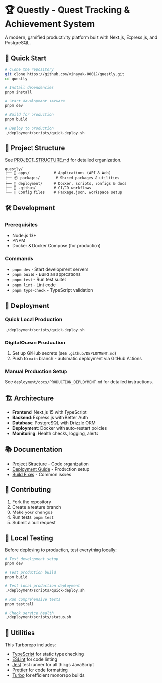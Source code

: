 # 🏆 Questly - Quest Tracking & Achievement System

A modern, gamified productivity platform built with Next.js, Express.js, and PostgreSQL.

## 🚀 Quick Start

```bash
# Clone the repository
git clone https://github.com/vinayak-00017/questly.git
cd questly

# Install dependencies
pnpm install

# Start development servers
pnpm dev

# Build for production
pnpm build

# Deploy to production
./deployment/scripts/quick-deploy.sh
```

## 📁 Project Structure

See [PROJECT_STRUCTURE.md](./PROJECT_STRUCTURE.md) for detailed organization.

```
questly/
├── 📱 apps/           # Applications (API & Web)
├── 📦 packages/       # Shared packages & utilities
├── 🚀 deployment/     # Docker, scripts, configs & docs
├── 🔧 .github/        # CI/CD workflows
└── 📄 Config files    # Package.json, workspace setup
```

## 🛠️ Development

### Prerequisites

- Node.js 18+
- PNPM
- Docker & Docker Compose (for production)

### Commands

- `pnpm dev` - Start development servers
- `pnpm build` - Build all applications
- `pnpm test` - Run test suites
- `pnpm lint` - Lint code
- `pnpm type-check` - TypeScript validation

## 🚀 Deployment

### Quick Local Production

```bash
./deployment/scripts/quick-deploy.sh
```

### DigitalOcean Production

1. Set up GitHub secrets (see `.github/DEPLOYMENT.md`)
2. Push to `main` branch - automatic deployment via GitHub Actions

### Manual Production Setup

See `deployment/docs/PRODUCTION_DEPLOYMENT.md` for detailed instructions.

## 🏗️ Architecture

- **Frontend**: Next.js 15 with TypeScript
- **Backend**: Express.js with Better Auth
- **Database**: PostgreSQL with Drizzle ORM
- **Deployment**: Docker with auto-restart policies
- **Monitoring**: Health checks, logging, alerts

## 📚 Documentation

- [Project Structure](./PROJECT_STRUCTURE.md) - Code organization
- [Deployment Guide](./deployment/docs/DEPLOYMENT.md) - Production setup
- [Build Fixes](./deployment/docs/BUILD-FIXES-SUMMARY.md) - Common issues

## 🤝 Contributing

1. Fork the repository
2. Create a feature branch
3. Make your changes
4. Run tests: `pnpm test`
5. Submit a pull request

## 🧪 Local Testing

Before deploying to production, test everything locally:

```bash
# Test development setup
pnpm dev

# Test production build
pnpm build

# Test local production deployment
./deployment/scripts/quick-deploy.sh

# Run comprehensive tests
pnpm test:all

# Check service health
./deployment/scripts/status.sh
```

## 🔧 Utilities

This Turborepo includes:

- [TypeScript](https://www.typescriptlang.org/) for static type checking
- [ESLint](https://eslint.org/) for code linting
- [Jest](https://jestjs.io) test runner for all things JavaScript
- [Prettier](https://prettier.io) for code formatting
- [Turbo](https://turbo.build/) for efficient monorepo builds
